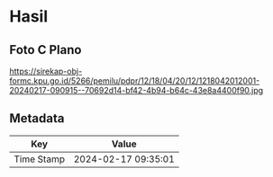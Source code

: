 # Hasil

## Foto C Plano

https://sirekap-obj-formc.kpu.go.id/5266/pemilu/pdpr/12/18/04/20/12/1218042012001-20240217-090915--70692d14-bf42-4b94-b64c-43e8a4400f90.jpg


## Metadata

| Key        | Value               |
| ---------- | ------------------- |
| Time Stamp | 2024-02-17 09:35:01 |



